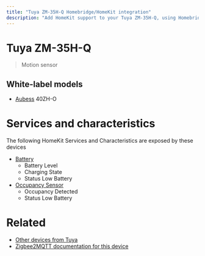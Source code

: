 ```yaml
---
title: "Tuya ZM-35H-Q Homebridge/HomeKit integration"
description: "Add HomeKit support to your Tuya ZM-35H-Q, using Homebridge, Zigbee2MQTT and homebridge-z2m."
---
```

<!---
This file has been GENERATED using src/docgen/docgen.ts
DO NOT EDIT THIS FILE MANUALLY!
-->
# Tuya ZM-35H-Q
> Motion sensor


## White-label models
* [Aubess](../index.md#aubess) 40ZH-O

# Services and characteristics
The following HomeKit Services and Characteristics are exposed by
these devices

* [Battery](../../battery.md)
  * Battery Level
  * Charging State
  * Status Low Battery
* [Occupancy Sensor](../../sensors.md)
  * Occupancy Detected
  * Status Low Battery


# Related
* [Other devices from Tuya](../index.md#tuya)
* [Zigbee2MQTT documentation for this device](https://www.zigbee2mqtt.io/devices/ZM-35H-Q.html)